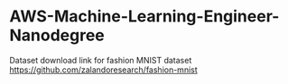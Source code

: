 # AWS-Machine-Learning-Engineer-Nanodegree
 Dataset download link for fashion MNIST dataset
  https://github.com/zalandoresearch/fashion-mnist
